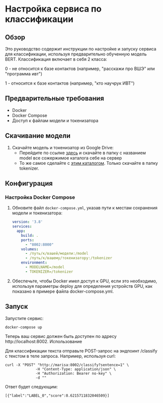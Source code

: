 # Настройка сервиса по классификации

## Обзор
Это руководство содержит инструкции по настройке и запуску сервиса для классификации, используя предварительно обученную модель BERT.
Классификация включает в себя 2 класса: 

0 - не относится к базе контактов (например, "расскажи про ВШЭ" или "программа ивт")

1 - относится к базе контактов (например, "кто научрук ИВТ")

## Предварительные требования
- Docker
- Docker Compose
- Доступ к файлам модели и токенизатора

## Скачивание модели
1. Скачайте модель и токенизатор из Google Drive:
   - Перейдите по ссылке [здесь](https://drive.google.com/drive/folders/1iuNT4l-__sH2ZNhQ2oil74xc3YiqCC2Y?usp=sharing) и скачайте в папку с названием model все сожержимое каталога себе на сервер
   - То же самое сделайте с [этим каталогом](https://drive.google.com/drive/folders/1zOf471swnD1djhRq6Pn7oFvH-Yg0sy9-?usp=sharing). Только скачайте в папку tokenizer.
   
## Конфигурация
### Настройка Docker Compose
1. Обновите файл `docker-compose.yml`, указав пути к местам сохранения модели и токенизатора:
   ```yaml
   version: '3.8'
   services:
     app:
       build: .
       ports:
         - "8002:8000"
       volumes:
         - /путь/к/вашей/модели:/model
         - /путь/к/вашему/токенизатору:/tokenizer
       environment:
         - MODELNAME=/model
         - TOKENIZER=/tokenizer
    ```
2. Обеспечьте, чтобы Docker имел доступ к GPU, если это необходимо, используя параметры deploy для определения устройств GPU, как показано в примере файла docker-compose.yml.

## Запуск
Запустите сервис:

```
docker-compose up
```

Теперь ваш сервис  должен быть доступен по адресу http://localhost:8002.
Использование

Для классификации текста отправьте POST-запрос на эндпоинт /classify с текстом в теле запроса. Например, используя curl:

```
curl -X "POST" "http://marisa:8002/classify?sentence=1" \
              -H "Content-Type: application/json" \
              -H "Authorization: Bearer no-key" \
              -d ""
```

Ответ будет следующим:
```
[{"label":"LABEL_0","score":0.6215711832046509}]
```
